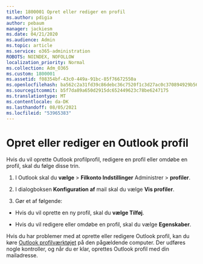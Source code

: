 ```yaml
---
title: 1800001 Opret eller rediger en profil
ms.author: pdigia
author: pebaum
manager: jackiesm
ms.date: 04/21/2020
ms.audience: Admin
ms.topic: article
ms.service: o365-administration
ROBOTS: NOINDEX, NOFOLLOW
localization_priority: Normal
ms.collection: Adm_O365
ms.custom: 1800001
ms.assetid: f08354bf-43c0-449a-91bc-85f76672550a
ms.openlocfilehash: ba562c2a31fd39c86debc36c7520f1c3d27ac0c370894929b566147d965f3ad7
ms.sourcegitcommit: b5f7da89a650d2915dc652449623c78be6247175
ms.translationtype: MT
ms.contentlocale: da-DK
ms.lasthandoff: 08/05/2021
ms.locfileid: "53965383"
---
```

# <a name="create-or-edit-an-outlook-profile"></a>Opret eller rediger en Outlook profil

Hvis du vil oprette Outlook profilprofil, redigere en profil eller omdøbe en profil, skal du følge disse trin.
  
1. I Outlook skal du **vælge** \> **Filkonto Indstillinger** Administrer \> **profiler**.
    
2. I dialogboksen **Konfiguration af** mail skal du vælge **Vis profiler**.
    
3. Gør et af følgende:
    
  - Hvis du vil oprette en ny profil, skal du **vælge Tilføj**.
    
  - Hvis du vil redigere eller omdøbe en profil, skal du vælge **Egenskaber**.
    
Hvis du har problemer med at oprette eller redigere Outlook profil, kan du køre [Outlook profilværktøjet](https://aka.ms/SaRA-OutlookSetupProfile) på den pågældende computer. Der udføres nogle kontroller, og når du er klar, oprettes Outlook profil med din mailadresse. 
  

